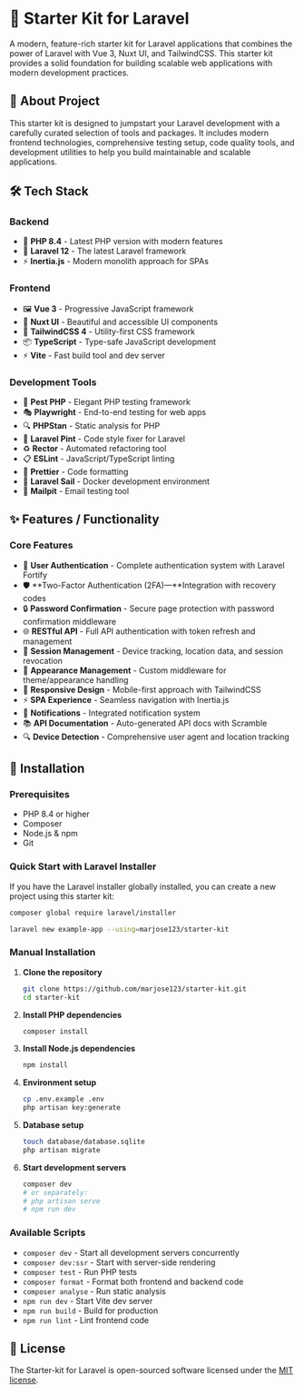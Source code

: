 
# 🚀 Starter Kit for Laravel

A modern, feature-rich starter kit for Laravel applications that combines the power of Laravel with Vue 3, Nuxt UI, and TailwindCSS. This starter kit provides a solid foundation for building scalable web applications with modern development practices.

## 🎯 About Project

This starter kit is designed to jumpstart your Laravel development with a carefully curated selection of tools and packages. It includes modern frontend technologies, comprehensive testing setup, code quality tools, and development utilities to help you build maintainable and scalable applications.

## 🛠️ Tech Stack

### Backend
- 🐘 **PHP 8.4** - Latest PHP version with modern features
- 🎨 **Laravel 12** - The latest Laravel framework
- ⚡ **Inertia.js** - Modern monolith approach for SPAs

### Frontend
- 🖼️ **Vue 3** - Progressive JavaScript framework
- 🎨 **Nuxt UI** - Beautiful and accessible UI components
- 🎯 **TailwindCSS 4** - Utility-first CSS framework
- 📦 **TypeScript** - Type-safe JavaScript development
- ⚡ **Vite** - Fast build tool and dev server

### Development Tools
- 🧪 **Pest PHP** - Elegant PHP testing framework
- 🎭 **Playwright** - End-to-end testing for web apps
- 🔍 **PHPStan** - Static analysis for PHP
- 🎨 **Laravel Pint** - Code style fixer for Laravel
- ♻️ **Rector** - Automated refactoring tool
- 📋 **ESLint** - JavaScript/TypeScript linting
- 💅 **Prettier** - Code formatting
- 🐳 **Laravel Sail** - Docker development environment
- 📧 **Mailpit** - Email testing tool

## ✨ Features / Functionality

### Core Features
- 🔐 **User Authentication** - Complete authentication system with Laravel Fortify
- 🛡️ **Two-Factor Authentication (2FA)—**Integration with recovery codes
- 🔒 **Password Confirmation** - Secure page protection with password confirmation middleware
- 🌐 **RESTful API** - Full API authentication with token refresh and management
- 📱 **Session Management** - Device tracking, location data, and session revocation
- 🎨 **Appearance Management** - Custom middleware for theme/appearance handling  
- 📱 **Responsive Design** - Mobile-first approach with TailwindCSS
- ⚡ **SPA Experience** - Seamless navigation with Inertia.js
- 🔔 **Notifications** - Integrated notification system
- 📚 **API Documentation** - Auto-generated API docs with Scramble
- 🔍 **Device Detection** - Comprehensive user agent and location tracking

## 🚀 Installation

### Prerequisites
- PHP 8.4 or higher
- Composer
- Node.js & npm
- Git

### Quick Start with Laravel Installer

If you have the Laravel installer globally installed, you can create a new project using this starter kit:

```bash
composer global require laravel/installer

laravel new example-app --using=marjose123/starter-kit
```

### Manual Installation

1. **Clone the repository**
   ```bash
   git clone https://github.com/marjose123/starter-kit.git
   cd starter-kit
   ```

2. **Install PHP dependencies**
   ```bash
   composer install
   ```

3. **Install Node.js dependencies**
   ```bash
   npm install
   ```

4. **Environment setup**
   ```bash
   cp .env.example .env
   php artisan key:generate
   ```

5. **Database setup**
   ```bash
   touch database/database.sqlite
   php artisan migrate
   ```

6. **Start development servers**
   ```bash
   composer dev
   # or separately:
   # php artisan serve
   # npm run dev
   ```

### Available Scripts

- `composer dev` - Start all development servers concurrently
- `composer dev:ssr` - Start with server-side rendering
- `composer test` - Run PHP tests
- `composer format` - Format both frontend and backend code
- `composer analyse` - Run static analysis
- `npm run dev` - Start Vite dev server
- `npm run build` - Build for production
- `npm run lint` - Lint frontend code

## 📄 License

The Starter-kit for Laravel is open-sourced software licensed under the [MIT license](https://opensource.org/licenses/MIT).
